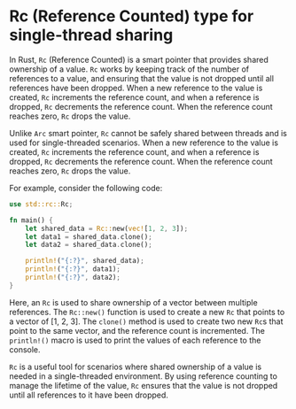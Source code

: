 # Rc (Reference Counted) type for single-thread sharing

In Rust, `Rc` (Reference Counted) is a smart pointer that provides shared ownership of a value. `Rc` works by keeping track of the number of references to a value, and ensuring that the value is not dropped until all references have been dropped. When a new reference to the value is created, `Rc` increments the reference count, and when a reference is dropped, `Rc` decrements the reference count. When the reference count reaches zero, `Rc` drops the value.

Unlike `Arc` smart pointer, `Rc` cannot be safely shared between threads and is used for single-threaded scenarios. When a new reference to the value is created, `Rc` increments the reference count, and when a reference is dropped, `Rc` decrements the reference count. When the reference count reaches zero, `Rc` drops the value.

For example, consider the following code:

```rust
use std::rc::Rc;

fn main() {
    let shared_data = Rc::new(vec![1, 2, 3]);
    let data1 = shared_data.clone();
    let data2 = shared_data.clone();

    println!("{:?}", shared_data);
    println!("{:?}", data1);
    println!("{:?}", data2);
}
```

Here, an `Rc` is used to share ownership of a vector between multiple references. The `Rc::new()` function is used to create a new `Rc` that points to a vector of [1, 2, 3]. The `clone()` method is used to create two new `Rc`s that point to the same vector, and the reference count is incremented. The `println!()` macro is used to print the values of each reference to the console.

`Rc` is a useful tool for scenarios where shared ownership of a value is needed in a single-threaded environment. By using reference counting to manage the lifetime of the value, `Rc` ensures that the value is not dropped until all references to it have been dropped.
